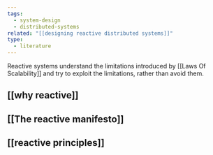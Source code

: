 ```yaml
---
tags:
  - system-design
  - distributed-systems
related: "[[designing reactive distributed systems]]"
type:
  - literature
---
```

Reactive systems understand the limitations introduced by [[Laws Of Scalability]] and try to exploit the limitations, rather than avoid them.

## [[why reactive]]
## [[The reactive manifesto]]
## [[reactive principles]]
